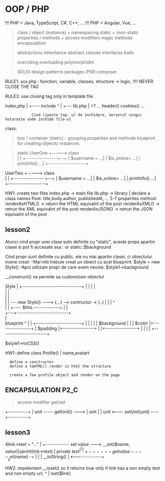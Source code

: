 





# OOP / PHP

 !!! PHP > Java, TypeScript, C#, C++, ...
 !!! PHP > Angular, Vue, ...

 > class / object (instance)   +
 > namespacing
 > static + /non-static
 > properties / methods    +
 > access modifiers
 > magic methods
 > encapsulation

 > abstractions 
 > inheritance
 > abstract classes
 > interfaces
 > traits
 
 > overriding
 > overloading
 > polymorphidm

 > SOLID
 > design patterns
 > packages /PSR
 > composer




 RULE1:
     xxx.php : function, variable, classes, structure -> logic, 
        !!!! NEVER CLOSE THE TAG
 
 RULE2: use closing tag only in template file




index,php
    |
    +---- include
             ^
             |
             +--- lib.php
                |
                <?
                  ...
                  header()
                  cookies()
                  ...
                
                Cind lipeste tag- ul de inchidere, serverul singur hotaraste unde inchide file-ul


 class:
  > box / container (static) - grouping properties and methods
  > blueprint for creating objects/ instances


> static
   UserOne         +-----> class   
        |          |
  +----------------+--+
  |    $username = ...|
  |    $is_online= ...|
  |    printInfo() ...|
  +-------------------+

   UserTwo         +-----> class   
        |          |
  +----------------+--+
  |    $username = ...|
  |    $is_online= ...|
  |    printInfo() ...|
  +-------------------+



HW1: 
 create two files 
 index.php -> main file
 lib.php -> library
   |
   declare a class names Post:
    title,body.author, publishedAt, ... 5-7 properties
    method: 
        renderAsHTML() -> return the HTML equivalnt of the post
        renderAsXML()  -> retrun  the XML equivalnt of the post
        renderAsJSON()  -> retrun  the JSON equivalnt of the post











## lesson2

Atunci cind propr unei clase sutn definite cu "static", aceste props apartin clasei si pot fi accesate asa : <?= Style::$background?> or static::$background

Cind propr sunt definite cu public, ele nu mai apartin clasei, ci obiectului insine creat:
-Mai intii trebuie creat un obiect cu acel blueprint:  $style = new Style()
-Apoi utilizam propr de care avem nevoie: $style1->background


__construct() ne permite sa customizam obiectul




Style
    |
+------------------------------+
|                              |
|                              |   
|                              |   
|                              |    
|                              | --- new Style() ---> {...}  --> contructor -> (..)
|                              |          |                        ^   
|                              |          +---- $this -------------+
|                              |            
+---+--------------------------+            
    |                                       
    blueprint                               ^
    |                                       |
  +-----------------------+                 |
  |                       |                 |
  |  $background          |                 |
  |  $color               |+----------------+
  |  $padding             |+----------------+
  |                       |+----------------+
  |                       |
  |                       |
  +-----------------------+





   $style1->toCSS()

   HW1: 
      define class Profile()
                    | name,avatart
      
      define a conctructor
      define a toHTML() render in html the structure

      create a few profile object and render on the page


## ENCAPSULATION P2_C
> access modifier
> get/set


+----------+
|   unit ----- getUnit() --->
|   unit   |
|   unit  <--- setUnit(unit) ----
+----------+


## lesson3

4link->text = "..."
        |
        +------------ set value --->  __set($name, $value)
                                  |                v
print($link->text)                |         private $text
              ^                   |                ^
              |                   |                |
              +------ get value ---- __get($name) -+
                                  |
                                  |
                                  |  __toString()
                                          |
                            <-------------+

  HW2: impelement __isset() so it returns true only if link has a non empty text and non empty url;
                          ^
                          |
                          iset($link)
                                  